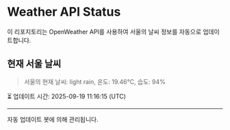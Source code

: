 
# Weather API Status

이 리포지토리는 OpenWeather API를 사용하여 서울의 날씨 정보를 자동으로 업데이트합니다.

## 현재 서울 날씨
> 서울의 현재 날씨: light rain, 온도: 19.46°C, 습도: 94%

⏳ 업데이트 시간: 2025-09-19 11:16:15 (UTC)

---
자동 업데이트 봇에 의해 관리됩니다.
